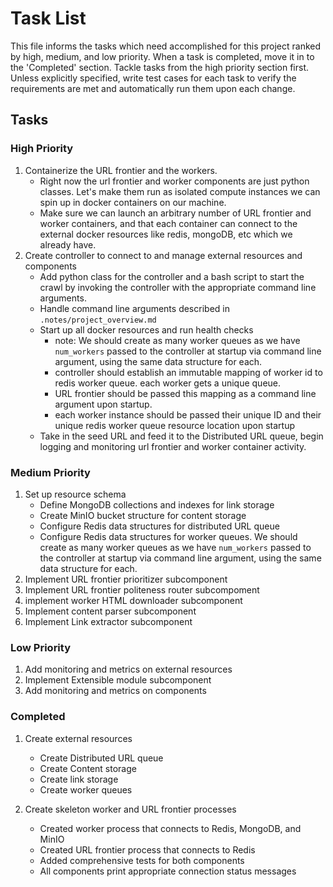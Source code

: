 # Task List

This file informs the tasks which need accomplished for this project ranked by high, medium, and low priority.
When a task is completed, move it in to the 'Completed' section.
Tackle tasks from the high priority section first.
Unless explicitly specified, write test cases for each task to verify the requirements are met and automatically run them upon each change.

## Tasks

### High Priority

1. Containerize the URL frontier and the workers.
    * Right now the url frontier and worker components are just python classes. Let's make them run as isolated compute instances we can spin up in docker containers on our machine.
    * Make sure we can launch an arbitrary number of URL frontier and worker containers, and that each container can connect to the external docker resources like redis, mongoDB, etc which we already have.
2. Create controller to connect to and manage external resources and components
    * Add python class for the controller and a bash script to start the crawl by invoking the controller with the appropriate command line arguments.
    * Handle command line arguments described in `.notes/project_overview.md`
    * Start up all docker resources and run health checks
        * note: We should create as many worker queues as we have `num_workers` passed to the controller at startup via command line argument, using the same data structure for each.
        * controller should establish an immutable mapping of worker id to redis worker queue. each worker gets a unique queue.
        * URL frontier should be passed this mapping as a command line argument upon startup.
        * each worker instance should be passed their unique ID and their unique redis worker queue resource location upon startup
    * Take in the seed URL and feed it to the Distributed URL queue, begin logging and monitoring url frontier and worker container activity.

### Medium Priority

1. Set up resource schema
    * Define MongoDB collections and indexes for link storage
    * Create MinIO bucket structure for content storage
    * Configure Redis data structures for distributed URL queue
    * Configure Redis data structures for worker queues. We should create as many worker queues as we have `num_workers` passed to the controller at startup via command line argument, using the same data structure for each.
2. Implement URL frontier prioritizer subcomponent
3. Implement URL frontier politeness router subcompoment
4. implement worker HTML downloader subcomponent
5. Implement content parser subcomponent
6. Implement Link extractor subcomponent

### Low Priority

1. Add monitoring and metrics on external resources
2. Implement Extensible module subcomponent
3. Add monitoring and metrics on components

### Completed

1. Create external resources
    * Create Distributed URL queue
    * Create Content storage
    * Create link storage
    * Create worker queues

2. Create skeleton worker and URL frontier processes
    * Created worker process that connects to Redis, MongoDB, and MinIO
    * Created URL frontier process that connects to Redis
    * Added comprehensive tests for both components
    * All components print appropriate connection status messages
